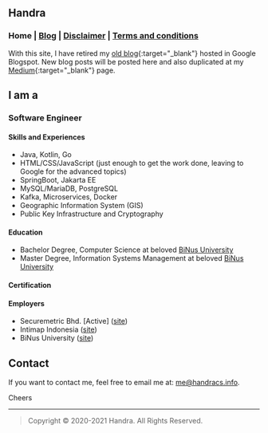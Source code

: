 ## Handra

### Home | [Blog](/blog) | [Disclaimer](/disclaimer) | [Terms and conditions](/tnc)
With this site, I have retired my [old blog](https://handracs.blogspot.com){:target="_blank"} hosted in Google Blogspot. New blog posts will be posted here and also duplicated at my [Medium](https://medium.com/@handra){:target="_blank"} page.

## I am a
### Software Engineer
#### Skills and Experiences
 - Java, Kotlin, Go
 - HTML/CSS/JavaScript (just enough to get the work done, leaving to Google for the advanced topics)
 - SpringBoot, Jakarta EE
 - MySQL/MariaDB, PostgreSQL
 - Kafka, Microservices, Docker
 - Geographic Information System (GIS)
 - Public Key Infrastructure and Cryptography

#### Education
 - Bachelor Degree, Computer Science at beloved [BiNus University](https://binus.ac.id/)
 - Master Degree, Information Systems Management at beloved [BiNus University](https://binus.ac.id/)

#### Certification
 <div data-iframe-width="150" data-iframe-height="270" data-share-badge-id="9a5855d4-e718-4214-ab10-93dec4bc015a" data-share-badge-host="https://www.credly.com"></div><script type="text/javascript" async src="//cdn.credly.com/assets/utilities/embed.js"></script>

#### Employers
 - Securemetric Bhd. [Active] ([site](https://www.securemetric.com/))
 - Intimap Indonesia ([site](http://www.intimap.com/))
 - BiNus University ([site](https://binus.ac.id/))

## Contact
If you want to contact me, feel free to email me at: [me@handracs.info](mailto:me@handracs.info).

Cheers

---
> Copyright &copy; 2020-2021 Handra. All Rights Reserved.
